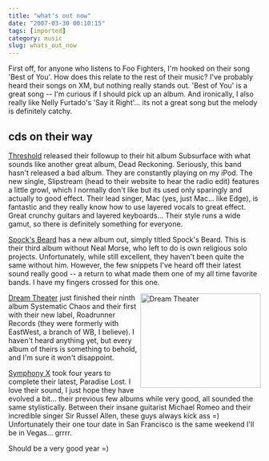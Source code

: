 ```yaml
---
title: "what's out now"
date: "2007-03-30 00:10:15"
tags: [imported]
category: music
slug: whats_out_now
---
```


First off, for anyone who listens to Foo Fighters, I'm hooked on their song
'Best of You'. How does this relate to the rest of their music? I've probably
heard their songs on XM, but nothing really stands out. 'Best of You' is a great
song -- I'm curious if I should pick up an album. And ironically, I also really
like Nelly Furtado's 'Say it Right'... its not a great song but the melody is
definitely catchy.

## cds on their way

<a href="http://www.thresh.net/" title="Great UK band">Threshold</a> released
their followup to their hit album Subsurface with what sounds like another great
album, Dead Reckoning. Seriously, this band hasn't released a bad album. They
are constantly playing on my iPod. The new single, Slipstream (head to their
website to hear the radio edit) features a little growl, which I normally don't
like but its used only sparingly and actually to good effect. Their lead singer,
Mac (yes, just Mac... like Edge), is fantastic and they really know how to use
layered vocals to great effect. Great crunchy guitars and layered keyboards...
Their style runs a wide gamut, so there is definitely something for everyone.

<a href="http://www.spocksbeard.com/">Spock's Beard</a> has a new album out,
simply titled Spock's Beard. This is their third album without Neal Morse, who
left to do is own religious solo projects. Unfortunately, while still excellent,
they haven't been quite the same without him. However, the few snippets I've
heard off their latest sound really good -- a return to what made them one of my
all time favorite bands. I have my fingers crossed for this one.

<img src="http://farm1.static.flickr.com/121/269282449_dac228a633_m.jpg" title="Dream Theater" alt="Dream Theater" style="float: right" height="188" width="240" /><a href="http://www.dreamtheater.net/">Dream
Theater</a> just finished their ninth album Systematic Chaos and their first
with their new label, Roadrunner Records (they were formerly with EastWest, a
branch of WB, I believe). I haven't heard anything yet, but every album of
theirs is something to behold, and I'm sure it won't disappoint.

<a href="http://www.symphonyx.com/">Symphony X</a> took four years to complete
their latest, Paradise Lost. I love their sound, I just hope they have evolved a
bit... their previous few albums while very good, all sounded the same
stylistically. Between their insane guitarist Michael Romeo and their incredible
singer Sir Russel Allen, these guys always kick ass =) Unfortunately their one
tour date in San Francisco is the same weekend I'll be in Vegas... grrrr.

Should be a very good year =)
